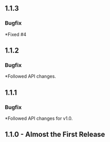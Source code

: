 ## 1.1.3
### Bugfix

*Fixed #4

## 1.1.2
### Bugfix

*Followed API changes.

## 1.1.1
### Bugfix

*Followed API changes for v1.0.

## 1.1.0 - Almost the First Release
